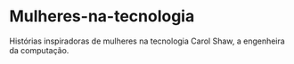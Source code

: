 # Mulheres-na-tecnologia
Histórias inspiradoras de mulheres na tecnologia
Carol Shaw, a engenheira da computação.
